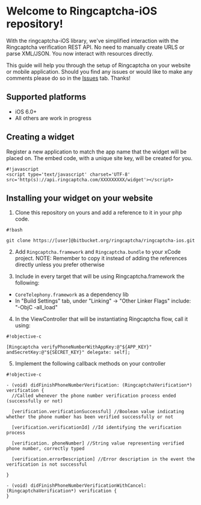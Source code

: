 # Welcome to Ringcaptcha-iOS repository!

With the ringcaptcha-iOS library, we've simplified interaction with the Ringcaptcha verification REST API. No need to manually create URLS or parse XML/JSON. You now interact with resources directly.

This guide will help you through the setup of Ringcaptcha on your website or mobile application. Should you find any issues or would like to make any comments please do so in the [Issues](http://bitbucket.org/ringcaptcha/ringcaptcha-php/issues) tab. Thanks!

## Supported platforms

- iOS 6.0+
- All others are work in progress

## Creating a widget

Register a new application to match the app name that the widget will be placed on. The embed code, with a unique site key, will be created for you.

```
#!javascript
<script type='text/javascript' charset='UTF-8' src='http(s)://api.ringcaptcha.com/XXXXXXXXX/widget'></script>

```

## Installing your widget on your website


1. Clone this repository on yours and add a reference to it in your php code.


```
#!bash

git clone https://[user]@bitbucket.org/ringcaptcha/ringcaptcha-ios.git
```

2. Add `Ringcaptcha.framework` and `Ringcaptcha.bundle` to your xCode project. NOTE: Remember to copy it instead of adding the references directly unless you prefer otherwise

3. Include in every target that will be using Ringcaptcha.framework the following:
  - `CoreTelephony.framework` as a dependency lib
  - In "Build Settings" tab, under "Linking" -> "Other Linker Flags" include: "-ObjC -all_load"

4. In the ViewController that will be instantiating Ringcaptcha flow, call it using:

```
#!objective-c

[Ringcaptcha verifyPhoneNumberWithAppKey:@"${APP_KEY}" andSecretKey:@"${SECRET_KEY}" delegate: self];

```

5. Implement the following callback methods on your controller

```
#!objective-c

- (void) didFinishPhoneNumberVerification: (RingcaptchaVerification*) verification {
  //Called whenever the phone number verification process ended (successfully or not)

  [verification.verificationSuccessful] //Boolean value indicating whether the phone number has been verified successfully or not

  [verification.verificationId] //Id identifying the verification process

  [verification. phoneNumber] //String value representing verified phone number, correctly typed

  [verification.errorDescription] //Error description in the event the verification is not successful

}

- (void) didFinishPhoneNumberVerificationWithCancel: (RingcaptchaVerification*) verification {
}

```
